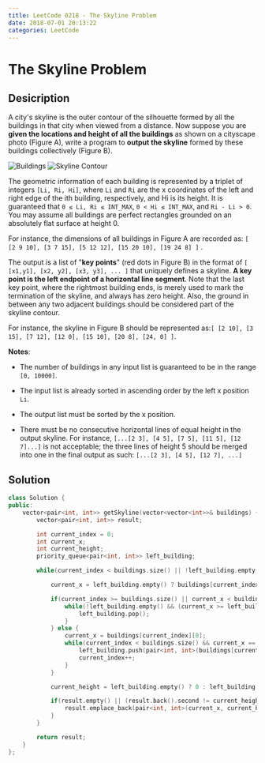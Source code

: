 ```yaml
---
title: LeetCode 0218 - The Skyline Problem
date: 2018-07-01 20:13:22
categories: LeetCode
---
```

# The Skyline Problem

<!--more-->

## Desicription

A city's skyline is the outer contour of the silhouette formed by all the buildings in that city when viewed from a distance. Now suppose you are **given the locations and height of all the buildings** as shown on a cityscape photo (Figure A), write a program to **output the skyline** formed by these buildings collectively (Figure B).

![Buildings](https://leetcode.com/static/images/problemset/skyline1.jpg)  ![Skyline Contour](https://leetcode.com/static/images/problemset/skyline2.jpg)

The geometric information of each building is represented by a triplet of integers `[Li, Ri, Hi]`, where `Li` and `Ri` are the x coordinates of the left and right edge of the ith building, respectively, and Hi is its height. It is guaranteed that `0 ≤ Li, Ri ≤ INT_MAX`, `0 < Hi ≤ INT_MAX`, and `Ri - Li > 0`. You may assume all buildings are perfect rectangles grounded on an absolutely flat surface at height 0.

For instance, the dimensions of all buildings in Figure A are recorded as: `[ [2 9 10], [3 7 15], [5 12 12], [15 20 10], [19 24 8] ]` .

The output is a list of "**key points**" (red dots in Figure B) in the format of `[ [x1,y1], [x2, y2], [x3, y3], ... ]` that uniquely defines a skyline. **A key point is the left endpoint of a horizontal line segment**. Note that the last key point, where the rightmost building ends, is merely used to mark the termination of the skyline, and always has zero height. Also, the ground in between any two adjacent buildings should be considered part of the skyline contour.

For instance, the skyline in Figure B should be represented as:`[ [2 10], [3 15], [7 12], [12 0], [15 10], [20 8], [24, 0] ]`.

**Notes**:

- The number of buildings in any input list is guaranteed to be in the range `[0, 10000]`.

- The input list is already sorted in ascending order by the left x position `Li`.

- The output list must be sorted by the x position.

- There must be no consecutive horizontal lines of equal height in the output skyline. For instance, `[...[2 3], [4 5], [7 5], [11 5], [12 7]...]` is not acceptable; the three lines of height 5 should be merged into one in the final output as such: `[...[2 3], [4 5], [12 7], ...]`

## Solution

```cpp
class Solution {
public:
    vector<pair<int, int>> getSkyline(vector<vector<int>>& buildings) {
        vector<pair<int, int>> result;

        int current_index = 0;
        int current_x;
        int current_height;
        priority_queue<pair<int, int>> left_building;

        while(current_index < buildings.size() || !left_building.empty()) {

            current_x = left_building.empty() ? buildings[current_index][0] : left_building.top().second;

            if(current_index >= buildings.size() || current_x < buildings[current_index][0]) {
                while(!left_building.empty() && (current_x >= left_building.top().second)) {
                    left_building.pop();
                }
            } else {
                current_x = buildings[current_index][0];
                while(current_index < buildings.size() && current_x == buildings[current_index][0]) {
                    left_building.push(pair<int, int>(buildings[current_index][2], buildings[current_index][1]));
                    current_index++;
                }
            }

            current_height = left_building.empty() ? 0 : left_building.top().first;

            if(result.empty() || (result.back().second != current_height)) {
                result.emplace_back(pair<int, int>(current_x, current_height));
            }
        }

        return result;
    }
};
```